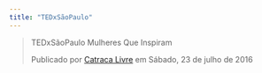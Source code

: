 ```yaml
---
title: "TEDxSãoPaulo"
---
```


<div id="fb-root"></div>
<script>(function(d, s, id) {
  var js, fjs = d.getElementsByTagName(s)[0];
  if (d.getElementById(id)) return;
  js = d.createElement(s); js.id = id;
  js.src = "//connect.facebook.net/pt_BR/sdk.js#xfbml=1&version=v2.7&appId=351518334888083";
  fjs.parentNode.insertBefore(js, fjs);
}(document, 'script', 'facebook-jssdk'));</script>

<div class="fb-video" data-href="https://www.facebook.com/CatracaLivre/videos/1292029214167420/" data-width="500" data-show-text="false"><blockquote cite="https://www.facebook.com/CatracaLivre/videos/1292029214167420/" class="fb-xfbml-parse-ignore"><a href="https://www.facebook.com/CatracaLivre/videos/1292029214167420/"></a><p>TEDxSãoPaulo Mulheres Que Inspiram</p>Publicado por <a href="https://www.facebook.com/CatracaLivre/">Catraca Livre</a> em Sábado, 23 de julho de 2016</blockquote></div>